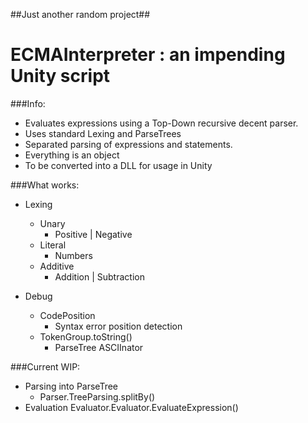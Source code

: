##Just another random project##

ECMAInterpreter : an impending Unity script
=============================

###Info:
- Evaluates expressions using a Top-Down recursive decent parser.
- Uses standard Lexing and ParseTrees
- Separated parsing of expressions and statements.
- Everything is an object
- To be converted into a DLL for usage in Unity


###What works:
* Lexing
    + Unary
        - Positive | Negative
    + Literal
        - Numbers
    + Additive
        - Addition | Subtraction

* Debug
    + CodePosition
        - Syntax error position detection
    + TokenGroup.toString()
        - ParseTree ASCIInator

###Current WIP:
- Parsing into ParseTree
    - Parser.TreeParsing.splitBy()
- Evaluation
    Evaluator.Evaluator.EvaluateExpression()